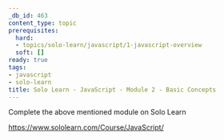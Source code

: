 ```yaml
---
_db_id: 463
content_type: topic
prerequisites:
  hard:
  - topics/solo-learn/javascript/1-javascript-overview
  soft: []
ready: true
tags:
- javascript
- solo-learn
title: Solo Learn - JavaScript - Module 2 - Basic Concepts
---
```


Complete the above mentioned module on Solo Learn

https://www.sololearn.com/Course/JavaScript/